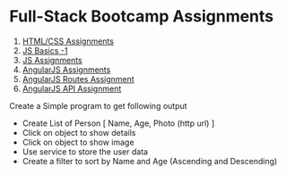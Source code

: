 # Full-Stack Bootcamp Assignments

1. [HTML/CSS Assignments](./html_css_assignments.md)
2. [JS Basics -1 ](./js_basic_1.md)
3. [JS Assignments](./js_assignments.md)
4. [AngularJS Assignments](./angularjs_assignment.md)
5. [AngularJS Routes Assignment ](./angularjs_routes.md)
6. [AngularJS API Assignment ](./angular-api.md)

Create a  Simple program to get following output
 * Create List of Person [ Name, Age, Photo (http url) ]
 * Click on object to show details
 * Click on object to show image
 * Use service to store the user data
 * Create a filter to sort by Name and Age (Ascending and Descending)

